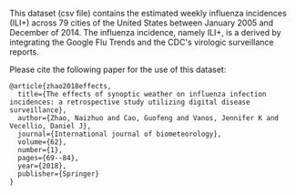 This dataset (csv file) contains the estimated weekly influenza incidences
(ILI+) across 79 cities of the United States between January 2005 and December
of 2014. The influenza incidence, namely ILI+, is a derived by integrating the
Google Flu Trends and the CDC's virologic surveillance reports. 

Please cite the following paper for the use of this dataset:

```
@article{zhao2018effects,
  title={The effects of synoptic weather on influenza infection incidences: a retrospective study utilizing digital disease surveillance},
  author={Zhao, Naizhuo and Cao, Guofeng and Vanos, Jennifer K and Vecellio, Daniel J},
  journal={International journal of biometeorology},
  volume={62},
  number={1},
  pages={69--84},
  year={2018},
  publisher={Springer}
}
```
